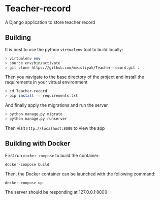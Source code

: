 # Teacher-record
A Django application to store teacher record

## Building

It is best to use the python `virtualenv` tool to build locally:

```bash
> virtualenv env
> source env/bin/activate
> git clone https://github.com/meistiyak/Teacher-record.git .
```
Then you navigate to the base directory of the project and install the requirements in your virtual environment

```bash
> cd Teacher-record
> pip install -r requirements.txt
```
And finally apply the migrations and run the server
```bash
> python manage.py migrate
> python manage.py runserver
```

Then visit `http://localhost:8000` to view the app


## Building with Docker
First run `docker-compose` to build the container:

```bash
docker-compose build
```

Then, the Docker container can be launched with the following command:

```bash
docker-compose up
```

The server should be responding at 127.0.0.1:8000
